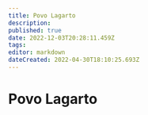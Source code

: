```yaml
---
title: Povo Lagarto
description: 
published: true
date: 2022-12-03T20:28:11.459Z
tags: 
editor: markdown
dateCreated: 2022-04-30T18:10:25.693Z
---
```


<!-- SUBTITLE: Visão geral sobre Povo Lagarto -->

# Povo Lagarto

